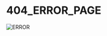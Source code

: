 # 404_ERROR_PAGE

![ERROR](https://github.com/user-attachments/assets/25f89113-5166-4ed5-b730-80f90a9c1be4)
